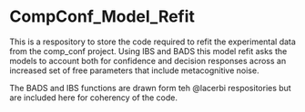 # CompConf_Model_Refit
This is a respository to store the code required to refit the experimental data from the comp_conf project. 
Using IBS and BADS this model refit asks the models to account both for confidence and decision responses across an increased set of free parameters that include metacognitive noise. 

The BADS and IBS functions are drawn form teh @lacerbi respositories but are included here for coherency of the code. 

